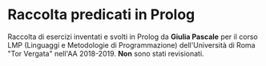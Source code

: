 # Raccolta predicati in Prolog
Raccolta di esercizi inventati e svolti in Prolog da **Giulia Pascale** per il corso LMP (Linguaggi e Metodologie di Programmazione) dell'Università di Roma "Tor Vergata" nell'AA 2018-2019.
**Non** sono stati revisionati.
